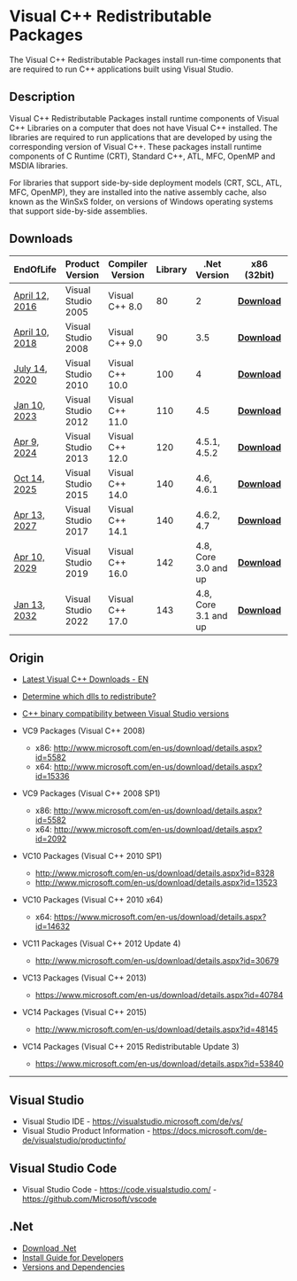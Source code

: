 # Visual C++ Redistributable Packages

The Visual C++ Redistributable Packages install run-time components that are required to run C++ applications built using Visual Studio.

## Description

Visual C++ Redistributable Packages install runtime components of Visual C++ Libraries on a computer that does not have Visual C++ installed. 
The libraries are required to run applications that are developed by using the corresponding version of Visual C++.
These packages install runtime components of C Runtime (CRT), Standard C++, ATL, MFC, OpenMP and MSDIA libraries. 

For libraries that support side-by-side deployment models (CRT, SCL, ATL, MFC, OpenMP), 
they are installed into the native assembly cache, also known as the WinSxS folder, 
on versions of Windows operating systems that support side-by-side assemblies.

## Downloads

| EndOfLife      |  Product Version   |    Compiler Version | Library | .Net Version | x86 (32bit)      | x64 (64bit)      | ARM64            |
|----------------|--------------------|---------------------|---------|--------------|------------------|------------------|------------------|
| [April 12, 2016](https://learn.microsoft.com/en-us/lifecycle/products/microsoft-visual-studio-2005) | Visual Studio 2005 | Visual C++ 8.0      |    80   | 2            | **[Download](http://download.microsoft.com/download/8/B/4/8B42259F-5D70-43F4-AC2E-4B208FD8D66A/vcredist_x86.EXE)** | **[Download](http://download.microsoft.com/download/8/B/4/8B42259F-5D70-43F4-AC2E-4B208FD8D66A/vcredist_x64.EXE)** | |
| [April 10, 2018](https://learn.microsoft.com/en-us/lifecycle/products/visual-studio-2008) | Visual Studio 2008 | Visual C++ 9.0      |    90   | 3.5          | **[Download](https://download.microsoft.com/download/5/D/8/5D8C65CB-C849-4025-8E95-C3966CAFD8AE/vcredist_x86.exe)** | **[Download](https://download.microsoft.com/download/5/D/8/5D8C65CB-C849-4025-8E95-C3966CAFD8AE/vcredist_x64.exe)** | |
| [July 14, 2020](https://learn.microsoft.com/en-us/lifecycle/products/visual-studio-2010)  | Visual Studio 2010 | Visual C++ 10.0     |   100   | 4            | **[Download](http://download.microsoft.com/download/C/6/D/C6D0FD4E-9E53-4897-9B91-836EBA2AACD3/vcredist_x86.exe)** | **[Download](https://download.microsoft.com/download/3/2/2/3224B87F-CFA0-4E70-BDA3-3DE650EFEBA5/vcredist_x64.exe)** | |
| [Jan 10, 2023](https://learn.microsoft.com/en-us/lifecycle/products/visual-studio-2012)   | Visual Studio 2012 | Visual C++ 11.0     |   110   | 4.5          | **[Download](http://download.microsoft.com/download/1/6/B/16B06F60-3B20-4FF2-B699-5E9B7962F9AE/VSU_4/vcredist_x86.exe)** | **[Download](http://download.microsoft.com/download/1/6/B/16B06F60-3B20-4FF2-B699-5E9B7962F9AE/VSU_4/vcredist_x64.exe)** | |
| [Apr 9, 2024](https://learn.microsoft.com/en-us/lifecycle/products/visual-studio-2013) | Visual Studio 2013 | Visual C++ 12.0     |   120   | 4.5.1, 4.5.2 | **[Download](http://download.microsoft.com/download/2/E/6/2E61CFA4-993B-4DD4-91DA-3737CD5CD6E3/vcredist_x86.exe)** | **[Download](http://download.microsoft.com/download/2/E/6/2E61CFA4-993B-4DD4-91DA-3737CD5CD6E3/vcredist_x64.exe)** | |
| [Oct 14, 2025](https://learn.microsoft.com/en-us/lifecycle/products/visual-studio-2015) | Visual Studio 2015 | Visual C++ 14.0     | 140     | 4.6, 4.6.1   | **[Download](https://download.microsoft.com/download/6/A/A/6AA4EDFF-645B-48C5-81CC-ED5963AEAD48/vc_redist.x86.exe)** | **[Download](https://download.microsoft.com/download/6/A/A/6AA4EDFF-645B-48C5-81CC-ED5963AEAD48/vc_redist.x64.exe)** | |
| [Apr 13, 2027](https://learn.microsoft.com/en-us/lifecycle/products/visual-studio-2017) | Visual Studio 2017 | Visual C++ 14.1     | 140     | 4.6.2, 4.7   | **[Download](https://download.microsoft.com/download/e/6/6/e66c5871-7afe-4640-a454-786eabe8aae8/vc_redist.x86.exe)** | **[Download](https://download.microsoft.com/download/7/2/5/72572684-052f-4aa9-9170-9d40813a87be/vc_redist.x64.exe)** | |
| [Apr 10, 2029](https://learn.microsoft.com/en-us/lifecycle/products/visual-studio-2019) | Visual Studio 2019 | Visual C++ 16.0     | 142     | 4.8, Core 3.0 and up | **[Download](https://aka.ms/vs/16/release/VC_redist.x86.exe)** | **[Download](https://aka.ms/vs/16/release/vc_redist.x64.exe)** |
| [Jan 13, 2032](https://learn.microsoft.com/en-us/lifecycle/products/visual-studio-2022) | Visual Studio 2022 | Visual C++ 17.0     | 143     | 4.8, Core 3.1 and up  | **[Download](https://aka.ms/vs/17/release/vc_redist.x86.exe)** | **[Download](https://aka.ms/vs/17/release/vc_redist.x64.exe)** | **[Download](https://aka.ms/vs/17/release/vc_redist.arm64.exe)** |         

## Origin

- [Latest Visual C++ Downloads - EN](https://support.microsoft.com/en-us/help/2977003/the-latest-supported-visual-c-downloads)
- [Determine which dlls to redistribute?](https://docs.microsoft.com/en-us/cpp/windows/determining-which-dlls-to-redistribute)
- [C++ binary compatibility between Visual Studio versions](https://learn.microsoft.com/en-us/cpp/porting/binary-compat-2015-2017)

- VC9 Packages (Visual C++ 2008)
  - x86: http://www.microsoft.com/en-us/download/details.aspx?id=5582 
  - x64: http://www.microsoft.com/en-us/download/details.aspx?id=15336  
- VC9 Packages (Visual C++ 2008 SP1)
  - x86: http://www.microsoft.com/en-us/download/details.aspx?id=5582
  - x64: http://www.microsoft.com/en-us/download/details.aspx?id=2092
- VC10 Packages (Visual C++ 2010 SP1)
  - http://www.microsoft.com/en-us/download/details.aspx?id=8328
  - http://www.microsoft.com/en-us/download/details.aspx?id=13523
- VC10 Packages (Visual C++ 2010 x64)
  - x64: https://www.microsoft.com/en-us/download/details.aspx?id=14632
- VC11 Packages (Visual C++ 2012 Update 4)  
  - http://www.microsoft.com/en-us/download/details.aspx?id=30679
- VC13 Packages (Visual C++ 2013)  
  - https://www.microsoft.com/en-us/download/details.aspx?id=40784
- VC14 Packages (Visual C++ 2015)
  - http://www.microsoft.com/en-us/download/details.aspx?id=48145
- VC14 Packages (Visual C++ 2015 Redistributable Update 3)
  - https://www.microsoft.com/en-us/download/details.aspx?id=53840

---

## Visual Studio 

- Visual Studio IDE - https://visualstudio.microsoft.com/de/vs/
- Visual Studio Product Information - https://docs.microsoft.com/de-de/visualstudio/productinfo/

## Visual Studio Code

- Visual Studio Code - https://code.visualstudio.com/ - https://github.com/Microsoft/vscode

## .Net

- [Download .Net](https://dotnet.microsoft.com/download/dotnet/)
- [Install Guide for Developers](https://docs.microsoft.com/en-us/dotnet/framework/install/guide-for-developers)
- [Versions and Dependencies](https://docs.microsoft.com/en-us/dotnet/framework/migration-guide/versions-and-dependencies)
